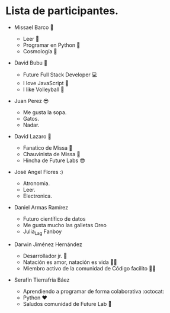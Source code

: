 # Lista de participantes.

- Missael Barco 🐍
  - Leer 📒
  - Programar en Python 🤖
  - Cosmología 🌌

- David Bubu 👾
  - Future Full Stack Developer 💻
  - I love JavaScript 💛
  - I like Volleyball 🏐


- Juan Perez 😎
  - Me gusta la sopa.
  - Gatos.
  - Nadar.

- David Lazaro 👺
  - Fanatico de Missa 🔮
  - Chauvinista de Missa 🚩
  - Hincha de Future Labs 😎

 - José Angel Flores :)
   - Atronomia.
   - Leer.
   - Electronica.
  
- Daniel Armas Ramírez
  - Futuro científico de datos
  - Me gusta mucho las galletas Oreo
  - Julia<sub>Lag</sub> Fanboy

- Darwin Jiménez Hernández
  - Desarrollador jr. 👶
  - Natación es amor, natación es vida 🏊‍♂️
  - Miembro activo de la comunidad de Código facilito 🐊💖

- Serafín Tierrafría Báez
  -  Aprendiendo a programar de forma colaborativa :octocat:
  -  Python ❤️
  -  Saludos comunidad de Future Lab 🚀
